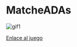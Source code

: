 # MatcheADAs


![gif1](https://media.giphy.com/media/oPnnRWO9Xe6CfRE9iR/giphy.gif) 

[Enlace al juego](https://celinesco.github.io/MatcheADAs/)
